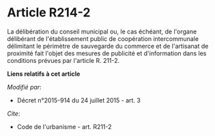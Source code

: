 # Article R214-2

La délibération du conseil municipal ou, le cas échéant, de l'organe délibérant de l'établissement public de coopération
intercommunale délimitant le périmètre de sauvegarde du commerce et de l'artisanat de proximité fait l'objet des mesures de
publicité et d'information dans les conditions prévues par l'article R. 211-2.

**Liens relatifs à cet article**

_Modifié par_:

  - Décret n°2015-914 du 24 juillet 2015 - art. 3

_Cite_:

  - Code de l'urbanisme - art. R211-2
